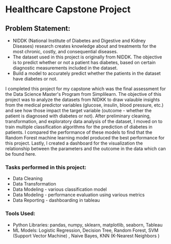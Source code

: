 # Healthcare Capstone Project

## Problem Statement:
- NIDDK (National Institute of Diabetes and Digestive and Kidney Diseases) research creates knowledge about and treatments for the most chronic, costly, and consequential diseases.
- The dataset used in this project is originally from NIDDK. The objective is to predict whether or not a patient has diabetes, based on certain diagnostic measurements included in the dataset.
- Build a model to accurately predict whether the patients in the dataset have diabetes or not.

I completed this project for my capstone which was the final assessment for the Data Science Master's Program from Simplilearn. The objective of this project was to analyze the datasets from NIDKK to draw valauble insights from the medical predictor variables (glucose, insulin, blood pressure, etc.) and see how those impact the target variable (outcome - whether the patient is diagnosed with diabetes or not). After preliminary cleaning, transformation, and exploratory data analysis of the dataset, I moved on to train multiple classification algorithms for the prediction of diabetes in patients. I compared the performance of these models to find that the Random Forest machine learning model produced the best performance for this project. Lastly, I created a dashboard for the visualization the relationship between the parameters and the outcome in the data which can be found here. 

### Tasks performed in this project: 
- Data Cleaning
- Data Transformation
- Data Modeling - various classification model
- Data Modeling - performance evaluation using various metrics
- Data Reporting - dashboarding in tableau

### Tools Used: 
- Python Libraries: pandas, numpy, sklearn, matplotlib, seaborn, Tableau
- ML Models: Logistic Regression, Decision Tree, Random Forest, SVM (Support Vector Machine) , Naive Bayes, KNN (K-Nearest Neighbors )
